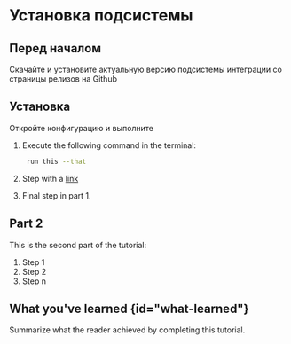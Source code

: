 # Установка подсистемы

## Перед началом

Скачайте и установите актуальную версию подсистемы интеграции со страницы релизов на Github

## Установка

Откройте конфигурацию и выполните 

1. Execute the following command in the terminal:

   ```bash
    run this --that
   ```

2. Step with a [link](https://www.jetbrains.com)

3. Final step in part 1.

## Part 2

This is the second part of the tutorial:

1. Step 1
2. Step 2
3. Step n

## What you've learned {id="what-learned"}

Summarize what the reader achieved by completing this tutorial.

<seealso>
<!--Give some related links to how-to articles-->
</seealso>
